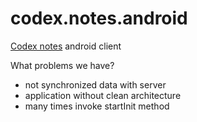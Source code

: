 # codex.notes.android
[Codex notes](https://github.com/codex-team/codex.notes) android client

What problems we have?
- not synchronized data with server
- application without clean architecture
- many times invoke startInit method
